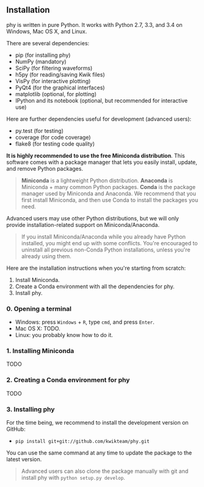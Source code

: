 ## Installation

phy is written in pure Python. It works with Python 2.7, 3.3, and 3.4 on Windows, Mac OS X, and Linux.

There are several dependencies:

* pip (for installing phy)
* NumPy (mandatory)
* SciPy (for filtering waveforms)
* h5py (for reading/saving Kwik files)
* VisPy (for interactive plotting)
* PyQt4 (for the graphical interfaces)
* matplotlib (optional, for plotting)
* IPython and its notebook (optional, but recommended for interactive use)

Here are further dependencies useful for development (advanced users):

* py.test (for testing)
* coverage (for code coverage)
* flake8 (for testing code quality)

**It is highly recommended to use the free Miniconda distribution**. This software comes with a package manager that lets you easily install, update, and remove Python packages.

> **Miniconda** is a lightweight Python distribution. **Anaconda** is Miniconda + many common Python packages. **Conda** is the package manager used by Miniconda and Anaconda. We recommend that you first install Miniconda, and then use Conda to install the packages you need.

Advanced users may use other Python distributions, but we will only provide installation-related support on Miniconda/Anaconda.

> If you install Miniconda/Anaconda while you already have Python installed, you might end up with some conflicts. You're encouraged to uninstall all previous non-Conda Python installations, unless you're already using them.

Here are the installation instructions when you're starting from scratch:

1. Install Miniconda.
2. Create a Conda environment with all the dependencies for phy.
3. Install phy.

### 0. Opening a terminal

* Windows: press `Windows` + `R`, type `cmd`, and press `Enter`.
* Mac OS X: TODO.
* Linux: you probably know how to do it.

### 1. Installing Miniconda

TODO

### 2. Creating a Conda environment for phy

TODO

### 3. Installing phy

For the time being, we recommend to install the development version on GitHub:

* `pip install git+git://github.com/kwikteam/phy.git`

You can use the same command at any time to update the package to the latest version.

> Advanced users can also clone the package manually with git and install phy with `python setup.py develop`.
